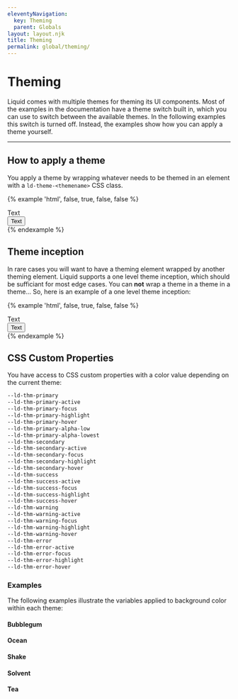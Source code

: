 ```yaml
---
eleventyNavigation:
  key: Theming
  parent: Globals
layout: layout.njk
title: Theming
permalink: global/theming/
---
```


<link rel="stylesheet" href="/css_components/ld-theme.css">
<link rel="stylesheet" href="/css_components/ld-button.css">

# Theming

Liquid comes with multiple themes for theming its UI components. Most of the examples in the documentation have a theme switch built in, which you can use to switch between the available themes. In the following examples this switch is turned off. Instead, the examples show how you can apply a theme yourself.

---

## How to apply a theme

You apply a theme by wrapping whatever needs to be themed in an element with a `ld-theme-<themename>` CSS class.

{% example 'html', false, true, false, false %}
<div class="ld-theme-bubblegum">
  <ld-button>Text</ld-button>
</div>

<!-- CSS component -->

<div class="ld-theme-bubblegum">
  <button class="ld-button">Text</button>
</div>
{% endexample %}

## Theme inception

In rare cases you will want to have a theming element wrapped by another theming element. Liquid supports a one level theme inception, which should be sufficiant for most edge cases. You can **not** wrap a theme in a theme in a theme... So, here is an example of a one level theme inception:

{% example 'html', false, true, false, false %}
<div class="ld-theme-bubblegum">
  <div class="ld-theme-tea">
    <ld-button>Text</ld-button>
  </div>
</div>

<!-- CSS component -->

<div class="ld-theme-bubblegum">
  <div class="ld-theme-tea">
    <button class="ld-button">Text</button>
  </div>
</div>
{% endexample %}

## CSS Custom Properties

You have access to CSS custom properties with a color value depending on the current theme:

```html
--ld-thm-primary
--ld-thm-primary-active
--ld-thm-primary-focus
--ld-thm-primary-highlight
--ld-thm-primary-hover
--ld-thm-primary-alpha-low
--ld-thm-primary-alpha-lowest
--ld-thm-secondary
--ld-thm-secondary-active
--ld-thm-secondary-focus
--ld-thm-secondary-highlight
--ld-thm-secondary-hover
--ld-thm-success
--ld-thm-success-active
--ld-thm-success-focus
--ld-thm-success-highlight
--ld-thm-success-hover
--ld-thm-warning
--ld-thm-warning-active
--ld-thm-warning-focus
--ld-thm-warning-highlight
--ld-thm-warning-hover
--ld-thm-error
--ld-thm-error-active
--ld-thm-error-focus
--ld-thm-error-highlight
--ld-thm-error-hover
```

### Examples

The following examples illustrate the variables applied to background color within each theme:

#### Bubblegum

<div class="ld-theme-bubblegum">
    <docs-color var="--ld-thm-primary-focus"></docs-color>
    <docs-color var="--ld-thm-primary"></docs-color>
    <docs-color var="--ld-thm-primary-hover"></docs-color>
    <docs-color var="--ld-thm-primary-active"></docs-color>
    <docs-color is-transparent var="--ld-thm-primary-alpha-low"></docs-color>
    <docs-color is-transparent var="--ld-thm-primary-alpha-lowest"></docs-color>
    <docs-color var="--ld-thm-secondary-focus"></docs-color>
    <docs-color var="--ld-thm-secondary"></docs-color>
    <docs-color var="--ld-thm-secondary-hover"></docs-color>
    <docs-color var="--ld-thm-secondary-active"></docs-color>
    <docs-color var="--ld-thm-success-focus"></docs-color>
    <docs-color var="--ld-thm-success"></docs-color>
    <docs-color var="--ld-thm-success-hover"></docs-color>
    <docs-color var="--ld-thm-success-active"></docs-color>
    <docs-color var="--ld-thm-warning-focus"></docs-color>
    <docs-color var="--ld-thm-warning"></docs-color>
    <docs-color var="--ld-thm-warning-hover"></docs-color>
    <docs-color var="--ld-thm-warning-active"></docs-color>
    <docs-color var="--ld-thm-error-focus"></docs-color>
    <docs-color var="--ld-thm-error"></docs-color>
    <docs-color var="--ld-thm-error-hover"></docs-color>
    <docs-color var="--ld-thm-error-active"></docs-color>
</div>

#### Ocean

<div class="ld-theme-ocean">
  <docs-color var="--ld-thm-primary-focus"></docs-color>
  <docs-color var="--ld-thm-primary"></docs-color>
  <docs-color var="--ld-thm-primary-hover"></docs-color>
  <docs-color var="--ld-thm-primary-active"></docs-color>
  <docs-color is-transparent var="--ld-thm-primary-alpha-low"></docs-color>
  <docs-color is-transparent var="--ld-thm-primary-alpha-lowest"></docs-color>
  <docs-color var="--ld-thm-secondary-focus"></docs-color>
  <docs-color var="--ld-thm-secondary"></docs-color>
  <docs-color var="--ld-thm-secondary-hover"></docs-color>
  <docs-color var="--ld-thm-secondary-active"></docs-color>
  <docs-color var="--ld-thm-success-focus"></docs-color>
  <docs-color var="--ld-thm-success"></docs-color>
  <docs-color var="--ld-thm-success-hover"></docs-color>
  <docs-color var="--ld-thm-success-active"></docs-color>
  <docs-color var="--ld-thm-warning-focus"></docs-color>
  <docs-color var="--ld-thm-warning"></docs-color>
  <docs-color var="--ld-thm-warning-hover"></docs-color>
  <docs-color var="--ld-thm-warning-active"></docs-color>
  <docs-color var="--ld-thm-error-focus"></docs-color>
  <docs-color var="--ld-thm-error"></docs-color>
  <docs-color var="--ld-thm-error-hover"></docs-color>
  <docs-color var="--ld-thm-error-active"></docs-color>
</div>

#### Shake

<div class="ld-theme-shake">
  <docs-color var="--ld-thm-primary-focus"></docs-color>
  <docs-color var="--ld-thm-primary"></docs-color>
  <docs-color var="--ld-thm-primary-hover"></docs-color>
  <docs-color var="--ld-thm-primary-active"></docs-color>
  <docs-color is-transparent var="--ld-thm-primary-alpha-low"></docs-color>
  <docs-color is-transparent var="--ld-thm-primary-alpha-lowest"></docs-color>
  <docs-color var="--ld-thm-secondary-focus"></docs-color>
  <docs-color var="--ld-thm-secondary"></docs-color>
  <docs-color var="--ld-thm-secondary-hover"></docs-color>
  <docs-color var="--ld-thm-secondary-active"></docs-color>
  <docs-color var="--ld-thm-success-focus"></docs-color>
  <docs-color var="--ld-thm-success"></docs-color>
  <docs-color var="--ld-thm-success-hover"></docs-color>
  <docs-color var="--ld-thm-success-active"></docs-color>
  <docs-color var="--ld-thm-warning-focus"></docs-color>
  <docs-color var="--ld-thm-warning"></docs-color>
  <docs-color var="--ld-thm-warning-hover"></docs-color>
  <docs-color var="--ld-thm-warning-active"></docs-color>
  <docs-color var="--ld-thm-error-focus"></docs-color>
  <docs-color var="--ld-thm-error"></docs-color>
  <docs-color var="--ld-thm-error-hover"></docs-color>
  <docs-color var="--ld-thm-error-active"></docs-color>
</div>

#### Solvent

<div class="ld-theme-solvent">
  <docs-color var="--ld-thm-primary-focus"></docs-color>
  <docs-color var="--ld-thm-primary"></docs-color>
  <docs-color var="--ld-thm-primary-hover"></docs-color>
  <docs-color var="--ld-thm-primary-active"></docs-color>
  <docs-color is-transparent var="--ld-thm-primary-alpha-low"></docs-color>
  <docs-color is-transparent var="--ld-thm-primary-alpha-lowest"></docs-color>
  <docs-color var="--ld-thm-secondary-focus"></docs-color>
  <docs-color var="--ld-thm-secondary"></docs-color>
  <docs-color var="--ld-thm-secondary-hover"></docs-color>
  <docs-color var="--ld-thm-secondary-active"></docs-color>
  <docs-color var="--ld-thm-success-focus"></docs-color>
  <docs-color var="--ld-thm-success"></docs-color>
  <docs-color var="--ld-thm-success-hover"></docs-color>
  <docs-color var="--ld-thm-success-active"></docs-color>
  <docs-color var="--ld-thm-warning-focus"></docs-color>
  <docs-color var="--ld-thm-warning"></docs-color>
  <docs-color var="--ld-thm-warning-hover"></docs-color>
  <docs-color var="--ld-thm-warning-active"></docs-color>
  <docs-color var="--ld-thm-error-focus"></docs-color>
  <docs-color var="--ld-thm-error"></docs-color>
  <docs-color var="--ld-thm-error-hover"></docs-color>
  <docs-color var="--ld-thm-error-active"></docs-color>
</div>

#### Tea

<div class="ld-theme-tea">
  <docs-color var="--ld-thm-primary-focus"></docs-color>
  <docs-color var="--ld-thm-primary"></docs-color>
  <docs-color var="--ld-thm-primary-hover"></docs-color>
  <docs-color var="--ld-thm-primary-active"></docs-color>
  <docs-color is-transparent var="--ld-thm-primary-alpha-low"></docs-color>
  <docs-color is-transparent var="--ld-thm-primary-alpha-lowest"></docs-color>
  <docs-color var="--ld-thm-secondary-focus"></docs-color>
  <docs-color var="--ld-thm-secondary"></docs-color>
  <docs-color var="--ld-thm-secondary-hover"></docs-color>
  <docs-color var="--ld-thm-secondary-active"></docs-color>
  <docs-color var="--ld-thm-success-focus"></docs-color>
  <docs-color var="--ld-thm-success"></docs-color>
  <docs-color var="--ld-thm-success-hover"></docs-color>
  <docs-color var="--ld-thm-success-active"></docs-color>
  <docs-color var="--ld-thm-warning-focus"></docs-color>
  <docs-color var="--ld-thm-warning"></docs-color>
  <docs-color var="--ld-thm-warning-hover"></docs-color>
  <docs-color var="--ld-thm-warning-active"></docs-color>
  <docs-color var="--ld-thm-error-focus"></docs-color>
  <docs-color var="--ld-thm-error"></docs-color>
  <docs-color var="--ld-thm-error-hover"></docs-color>
  <docs-color var="--ld-thm-error-active"></docs-color>
</div>
